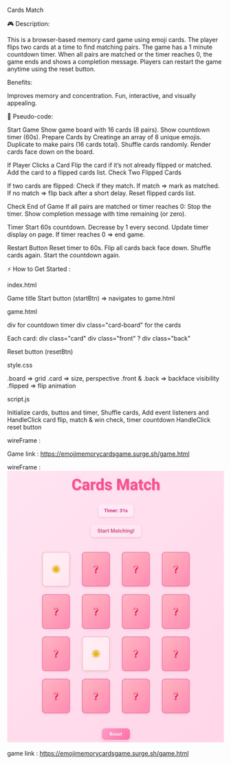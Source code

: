 Cards Match

🎮 Description:

This is a browser-based memory card game using emoji cards.
The player flips two cards at a time to find matching pairs. 
The game has a 1 minute countdown timer.
When all pairs are matched or the timer reaches 0, the game ends and shows a completion message.
Players can restart the game anytime using the reset button.

Benefits:

Improves memory and concentration. 
Fun, interactive, and visually appealing.

📝 Pseudo-code:

Start Game Show game board with 16 cards (8 pairs).
Show countdown timer (60s).
Prepare Cards by Creatinge an array of 8 unique emojis.
Duplicate to make pairs (16 cards total).
Shuffle cards randomly.
Render cards face down on the board.

If Player Clicks a Card Flip the card if it’s not already flipped or matched.
Add the card to a flipped cards list.
Check Two Flipped Cards

If two cards are flipped: Check if they match.
If match => mark as matched.
If no match => flip back after a short delay.
Reset flipped cards list.

Check End of Game If all pairs are matched or timer reaches 0: Stop the timer.
Show completion message with time remaining (or zero).

Timer Start 60s countdown.
Decrease by 1 every second.
Update timer display on page.
If timer reaches 0 => end game.

Restart Button Reset timer to 60s.
Flip all cards back face down.
Shuffle cards again.
Start the countdown again.

⚡ How to Get Started :

index.html

Game title Start button (startBtn) => navigates to game.html

game.html

div for countdown timer
div class="card-board" for the cards

Each card: div class="card"
div class="front" ? 
div class="back"

Reset button (resetBtn)

style.css

.board => grid
.card => size, perspective .front & 
.back => backface visibility 
.flipped => flip animation

script.js

Initialize cards, buttos and timer, Shuffle cards, Add event listeners and HandleClick card flip, match & win check, timer countdown HandleClick reset button

wireFrame : 



Game link :
https://emojimemorycardsgame.surge.sh/game.html

wireFrame : 
![cards match game wireframe](wireframe.jpeg)

game link :
https://emojimemorycardsgame.surge.sh/game.html
